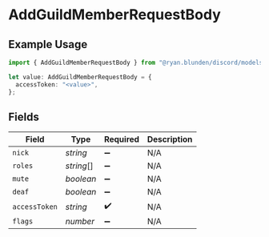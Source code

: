 # AddGuildMemberRequestBody

## Example Usage

```typescript
import { AddGuildMemberRequestBody } from "@ryan.blunden/discord/models/operations";

let value: AddGuildMemberRequestBody = {
  accessToken: "<value>",
};
```

## Fields

| Field              | Type               | Required           | Description        |
| ------------------ | ------------------ | ------------------ | ------------------ |
| `nick`             | *string*           | :heavy_minus_sign: | N/A                |
| `roles`            | *string*[]         | :heavy_minus_sign: | N/A                |
| `mute`             | *boolean*          | :heavy_minus_sign: | N/A                |
| `deaf`             | *boolean*          | :heavy_minus_sign: | N/A                |
| `accessToken`      | *string*           | :heavy_check_mark: | N/A                |
| `flags`            | *number*           | :heavy_minus_sign: | N/A                |